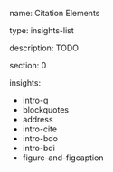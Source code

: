 name: Citation Elements

type: insights-list

description: TODO

section: 0

insights:
  - intro-q
  - blockquotes
  - address
  - intro-cite
  - intro-bdo
  - intro-bdi
  - figure-and-figcaption
